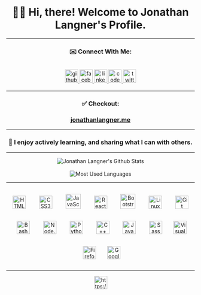 
<div align="center"><summary align="center"> <h1> 👋🙂 Hi, there! Welcome to Jonathan Langner's Profile.</h1> </summary></div>
<body>
   <hr></hr>
   <div align="center">
    <h3> ✉️ Connect With Me:</h3>
   </div>
  <div align="center">
      <a href="https://github.com/jonathanlangner" target="_blank">
      <img title="github" src=https://img.shields.io/badge/github-orange.svg?&style=flat-for-the-badge&logo=github&logoColor=white height="35px"                  alt=github style="margin-bottom: 0.5rem;" margin-top:1rem; />
      </a>
      <a href="https://www.facebook.com/jonathan.langner.12" target="_blank">
      <img title="facebook" src=https://img.shields.io/badge/facebook-%232E87FB.svg?&style=flat-for-the-badge&logo=facebook&logoColor=white height="35px"       alt=facebook style="margin-bottom: 0.5rem;" margin-top:1rem; />
      </a>
      <a href="https://linkedin.com/in/jonathan-langner" target="_blank">
      <img title="linkedin" src=https://img.shields.io/badge/linkedin-%231E77B5.svg?&style=flat-for-the-badge&logo=linkedin&logoColor=white height="35px"     alt=linkedin style="margin-bottom: 0.5rem;" margin-top:1rem;/>
      </a>
      <a href="https://codepen.com/jonlangner" target="_blank">
    <img title="codepen" src=https://img.shields.io/badge/codepen-brightgreen.svg?&style=flat-for-the-badge&logo=codepen&logoColor=white height="35px"          alt=codepen style="margin-bottom: 0.5rem;" margin-top:1rem; />
    </a> 
      <a href="https://twitter.com/jonlangner1" target="_blank">
      <img title="Twitter" src=https://img.shields.io/badge/twitter-%2300acee.svg?&style=flat-for-the-badge&logo=twitter&logoColor=white height="35px"
      alt=twitter style="margin-bottom: 0.5rem; margin-top:1rem;" />
    </a>  
  </div>

  <hr></hr>
    <div align="center">
        <h3>✅  Checkout: </h3>
        <h3> <a title="https://jonathanlangner.me/" href="https://jonathanlangner.me/">jonathanlangner.me</a></h3>  
    </div>
     <hr></hr>
     <div align="center">
      <h3>🌳 I enjoy actively learning, and sharing what I can with others.  </h3>
    </div>
    <hr></hr>
    <div align="center">
      <img title="Jonathan Langner's Github Stats" src="https://github-readme-stats.vercel.app/api?username=jonathanlangner&theme=vue&show_icons=true">
      <br></br>
      <img title="Most Used Languages" src="https://github-readme-stats.vercel.app/api/top-langs/?username=jonathanlangner&langs_count=8">
    <hr></hr>
  <div align="center">  
      <img title="HTML5" style="margin: 1rem" src="https://img.shields.io/badge/-HTML5-E34F26?logo=HTML5&logoColor=white" alt="HTML5" height="35px" />
      <img title="CSS3" style="margin: 1rem" src="https://img.shields.io/badge/-CSS 3-1572B6?logo=CSS3&logoColor=white" alt="CSS3" height="35px" /> 
      <img title="JavaScript" style="margin: 1rem" src="https://img.shields.io/badge/-JavaScript-F7DF1E?logo=JavaScript&logoColor=black" alt="JavaScript" height="40" />
      <img title="React" style="margin: 1rem" src="https://img.shields.io/badge/-React-61DAFB?logo=React&logoColor=black" alt="React" height="35px" />  
      <img title="BootStrap"style="margin: 1rem" src="https://img.shields.io/badge/-BootStrap-7952B3?logo=BootStrap&logoColor=white" alt="Bootstrap" height="40" />
      <img title="Linux" style="margin: 1rem" src="https://img.shields.io/badge/-Linux-sucesss?logo=Linux&logoColor=white" alt="Linux" height="35px" />
      <img title="Git" style="margin: 1rem" src="https://img.shields.io/badge/-Git-yellowgreen?logo=Git&logoColor=white" alt="Git" height="35px" />  
      <img title="Bash" style="margin: 1rem" src="https://img.shields.io/badge/-Bash-teal?logo=GNUBash&logoColor=white" alt="Bash" height="35px" /> 
      <img title="Node.js" style="margin: 1rem" src="https://img.shields.io/badge/-Node.js-green?logo=Node.js&logoColor=black" alt="Node.js" height="35px" />  
      <img title="Python" style="margin: 1rem" src="https://img.shields.io/badge/-Python-blue?logo=Python&logoColor=white" alt="Python" height="35px" /> 
      <img title="C++" style="margin: 1rem" src="https://img.shields.io/badge/-C++-purple?logo=C%2b%2b&logoColor=white" alt="C++" height="35px" />  
      <img title="Java" style="margin: 1rem" src="https://img.shields.io/badge/-Java-orange?logo=OpenJDK&logoColor=black" alt="Java" height="35px" />
      <img title="Sass" style="margin: 1rem" src="https://img.shields.io/badge/-Sass-CC6699?logo=Sass&logoColor=white" alt="Sass" height="35px" />
      <img title="Visual Studio Code" style="margin: 10px" src="https://img.shields.io/badge/-Visual Studio Code-007ACC?logo=VisualStudioCode&logoColor=white" alt="Visual Studio Code" height="35px" />
      <img title="Firefox" style="margin: 1rem" src="https://img.shields.io/badge/-Firefox-orange?logo=Firefox&logoColor=black" alt="Firefox" height="35px" />
      <img title="Google Chrome"style="margin: 10px" src="https://img.shields.io/badge/-Google Chrome-4285F4?logo=GoogleChrome&logoColor=white" alt="Google Chrome" height="35px" />            
  </div>
  <hr></hr>
<div align="center">
            <a href="https://www.buymeacoffee.com/jonlangner" target="_blank" style="display: inline-block;">
                <img title="https://www.buymeacoffee.com/jonlangner"
                    src="https://img.shields.io/badge/-Donate: Buy Me a Coffee-0540B0?logo=BuyMeACoffee&logoColor=white&style=flat" 
                    height="35px"
                />
            </a>
  </div>
  <br/>  
  
</body>
